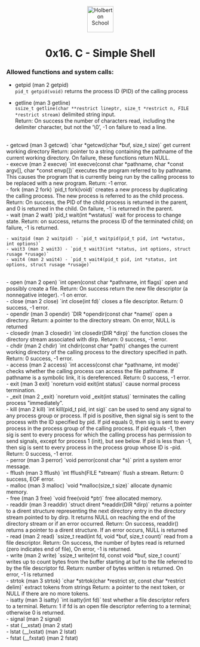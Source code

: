 <div align=center>
    <img style="height:70px;text-align:center" src="https://dl.dropboxusercontent.com/s/bfcg5nzqunl9q6c/Holberton.png?dl=0" alt="Holberton School"/>
    <h1 align="center">0x16. C - Simple Shell</h1>
</div>


### Allowed functions and system calls:

- getpid (man 2 getpid)  
`pid_t getpid(void)` returns the process ID (PID) of the calling process  

- getline (man 3 getline)  
`ssize_t getline(char **restrict lineptr, size_t *restrict n, FILE *restrict stream)` delimited string input.  
Return: On success the number of characters read, including the delimiter character, but not the ‘\0’, -1 on failure to read a line.  
<br>
- getcwd (man 3 getcwd)  
`char *getcwd(char *buf, size_t size)` get current working directory  
Return: pointer to a string containing the pathname of the current working directory. On failure, these functions return NULL.  
<br>
- execve (man 2 execve)  
`int execve(const char *pathname, char *const argv[], char *const envp[])` executes the program referred to by pathname. This causes the program that is currently being run by the calling process to be replaced with a new program.  
Return: -1 error.  
<br>
- fork (man 2 fork)
`pid_t fork(void)` creates a new process by duplicating the calling process.
The new process is referred to as the child process.
Return: On success, the PID of the child process is returned in the parent, and 0 is returned in the child. On failure, -1 is returned in the parent.
<br>
- wait (man 2 wait)
`pid_t wait(int *wstatus)` wait for process to change state.
Return: on success, returns the process ID of the terminated child; on failure, -1 is returned.

    - waitpid (man 2 waitpid) - `pid_t waitpid(pid_t pid, int *wstatus, int options)`
    - wait3 (man 2 wait3) - `pid_t wait3(int *status, int options, struct rusage *rusage)`
    - wait4 (man 2 wait4) - `pid_t wait4(pid_t pid, int *status, int options, struct rusage *rusage)`
<br>
- open (man 2 open)
`int open(const char *pathname, int flags)` open and possibly create a file.
Return: On success return the new file descriptor (a nonnegative integer).  -1 on error.
<br>
- close (man 2 close)  
`int close(int fd)` closes a file descriptor.
Return: 0 success, -1 error.
<br>
- opendir (man 3 opendir)
`DIR *opendir(const char *name)` open a directory.
Return: a pointer to the directory stream.  On error, NULL is returned
<br>
- closedir (man 3 closedir)
`int closedir(DIR *dirp)` the function closes the directory stream associated with dirp.
Return: 0 success, -1 error.
<br>
- chdir (man 2 chdir)  
`int chdir(const char *path)` changes the current working directory of the calling process to the directory specified in path. 
Return: 0 success, -1 error.
<br>
- access (man 2 access)  
`int access(const char *pathname, int mode)` checks whether the calling process can access the file pathname. If pathname is a symbolic link, it is dereferenced.  
Return: 0 success, -1 error.  
<br>
- exit (man 3 exit)
`noreturn void exit(int status)` cause normal process termination.
<br>
- _exit (man 2 _exit) 
`noreturn void _exit(int status)`  terminates the calling process "immediately".
<br>
- kill (man 2 kill)
`int kill(pid_t pid, int sig)` can be used to send any signal to any process group or process. If pid is positive, then signal sig is sent to the process with the ID specified by pid. If pid equals 0, then sig is sent to every process in the process group of the calling process. If pid equals -1, then sig is sent to every process for which the calling process has permission to send signals, except for process 1 (init), but see below. If pid is less than -1, then sig is sent to every process in the process group whose ID is -pid. 
Return: 0 success, -1 error.
<br>
- perror (man 3 perror)
`void perror(const char *s)` print a system error message. 
<br>
- fflush (man 3 fflush)
`int fflush(FILE *stream)` flush a stream.
Return: 0 success, EOF error.
<br>
- malloc (man 3 malloc)
`void *malloc(size_t size)` allocate dynamic memory.
<br>
- free (man 3 free)
`void free(void *ptr)` free allocated memory.
<br>
- readdir (man 3 readdir)
`struct dirent *readdir(DIR *dirp)` returns a pointer to a dirent structure representing the next directory entry in the directory stream pointed to by dirp.  It returns NULL on reaching the end of the directory stream or if an error occurred.
Return: On success, readdir() returns a pointer to a dirent structure. If an error occurs, NULL is returned
<br>
- read (man 2 read)
`ssize_t read(int fd, void *buf, size_t count)` read from a file descriptor.
Return: On success, the number of bytes read is returned (zero indicates end of file), On error, -1 is returned.
<br>
- write (man 2 write)
`ssize_t write(int fd, const void *buf, size_t count)` writes up to count bytes from the buffer starting at buf to the file referred to by the file descriptor fd.
Return: number of bytes written is returned.  On error, -1 is returned
<br>
- strtok (man 3 strtok)
`char *strtok(char *restrict str, const char *restrict delim)` extract tokens from strings
Return: a pointer to the next token, or NULL if there are no more tokens.
<br>
- isatty (man 3 isatty)
`int isatty(int fd)` test whether a file descriptor refers to a terminal.
Return: 1 if fd is an open file descriptor referring to a terminal; otherwise 0 is returned.
<br>
- signal (man 2 signal)
<br>
- stat (__xstat) (man 2 stat)
<br>
- lstat (__lxstat) (man 2 lstat)
<br>
- fstat (__fxstat) (man 2 fstat)
<br> 